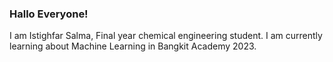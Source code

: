 ### Hallo Everyone!

I am Istighfar Salma, Final year chemical engineering student.
I am currently learning about Machine Learning in Bangkit Academy 2023.
